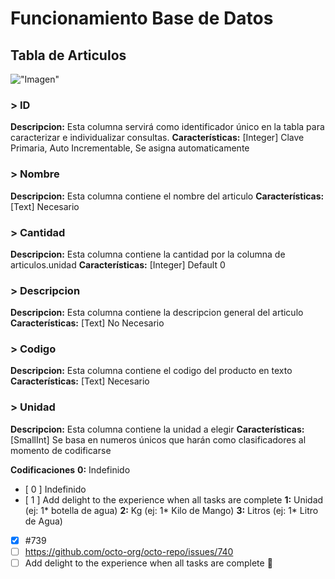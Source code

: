 # Funcionamiento Base de Datos

## Tabla de Articulos
!["Imagen"](https://i.imgur.com/MCebcZt.png)
### > ID

**Descripcion:** Esta columna servirá como identificador único en la tabla para caracterizar e individualizar consultas. 
**Características:** [Integer] Clave Primaria, Auto Incrementable, Se asigna automaticamente


### > Nombre

**Descripcion:** Esta columna contiene el nombre del articulo
**Características:** [Text] Necesario


### > Cantidad

**Descripcion:** Esta columna contiene la cantidad por la columna de articulos.unidad
**Características:** [Integer] Default 0


### > Descripcion

**Descripcion:** Esta columna contiene la descripcion general del articulo
**Características:** [Text] No Necesario


### > Codigo

**Descripcion:** Esta columna contiene el codigo del producto en texto
**Características:** [Text] Necesario


### > Unidad

**Descripcion:** Esta columna contiene la unidad a elegir
**Características:** [SmallInt] Se basa en numeros únicos que harán como clasificadores al momento de codificarse

**Codificaciones**
**0:** Indefinido
- [ 0 ] Indefinido
- [ 1 ] Add delight to the experience when all tasks are complete
**1:** Unidad (ej: 1* botella de agua)
**2:** Kg (ej: 1* Kilo de Mango)
**3:** Litros (ej: 1* Litro de Agua)
- [x] #739
- [ ] https://github.com/octo-org/octo-repo/issues/740
- [ ] Add delight to the experience when all tasks are complete :tada: